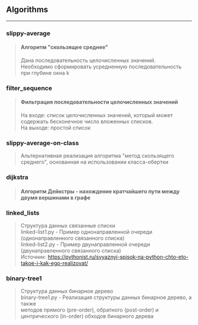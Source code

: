 ## Algorithms

---

### slippy-average
> #### Алгоритм "скользящее среднее"
> Дана последовательность целочисленных значений.  
> Необходимо сформировать усредненную последовательность при глубине окна k  

### filter_sequence
> #### Фильтрация последовательности целочисленных значений
> На входе: список целочисленных значений, который может содержать бесконечное число вложенных списков.  
> На выходе: простой список

### slippy-average-on-class
> Альтернативная реализация алгоритма "метод скользящего среднего", основанная на использовании класса-обертки

### dijkstra
> #### Алгоритм Дейкстры - нахождение кратчайшего пути между двумя вершинами в графе

### linked_lists
> Структура данных связанные списки  
> linked-list1.py - Пример однонаправленной очереди (однонаправленного связанного списка)  
> linked-list2.py - Пример двунаправленной очереди (двунаправленного связанного списка)  
> Источник: https://pythonist.ru/svyaznyj-spisok-na-python-chto-eto-takoe-i-kak-ego-realizovat/  

### binary-tree1
> Структура данных бинарное дерево  
> binary-tree1.py - Реализация структуры данных бинарное дерево, а также  
> методов прямого (pre-order), обратного (post-order) и центрического (in-order) обходов бинарного дерева
